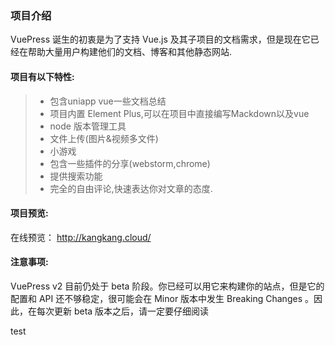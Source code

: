 ### 项目介绍

VuePress 诞生的初衷是为了支持 Vue.js 及其子项目的文档需求，但是现在它已经在帮助大量用户构建他们的文档、博客和其他静态网站.

#### 项目有以下特性:

> - 包含uniapp vue一些文档总结
> - 项目内置 Element Plus,可以在项目中直接编写Mackdown以及vue
> - node 版本管理工具
> - 文件上传(图片&视频多文件)
> - 小游戏
> - 包含一些插件的分享(webstorm,chrome)
> - 提供搜索功能
> - 完全的自由评论,快速表达你对文章的态度.

#### 项目预览:

在线预览： http://kangkang.cloud/

#### 注意事项:

VuePress v2 目前仍处于 beta 阶段。你已经可以用它来构建你的站点，但是它的配置和 API 还不够稳定，很可能会在 Minor 版本中发生 Breaking Changes 。因此，在每次更新 beta 版本之后，请一定要仔细阅读

test